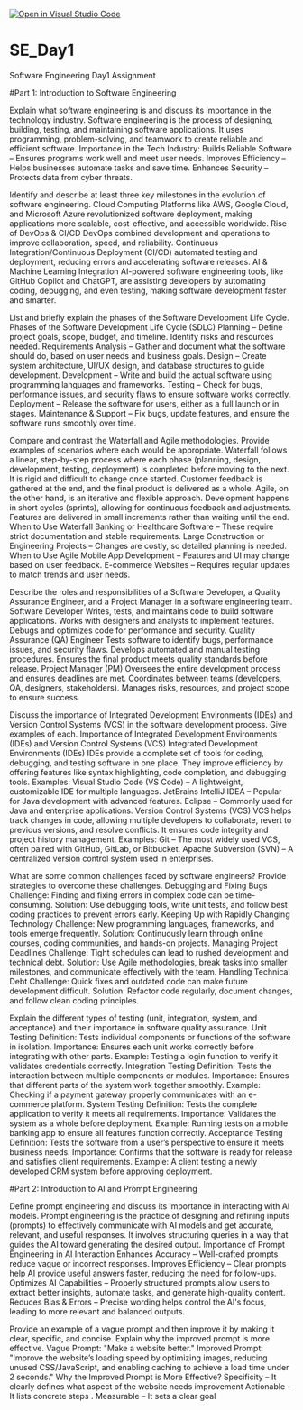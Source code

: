 [![Open in Visual Studio Code](https://classroom.github.com/assets/open-in-vscode-2e0aaae1b6195c2367325f4f02e2d04e9abb55f0b24a779b69b11b9e10269abc.svg)](https://classroom.github.com/online_ide?assignment_repo_id=18341937&assignment_repo_type=AssignmentRepo)
# SE_Day1
Software Engineering Day1 Assignment

#Part 1: Introduction to Software Engineering

Explain what software engineering is and discuss its importance in the technology industry.
Software engineering is the process of designing, building, testing, and maintaining software applications. It uses programming, problem-solving, and teamwork to create reliable and efficient software.
Importance in the Tech Industry:
Builds Reliable Software – Ensures programs work well and meet user needs.
Improves Efficiency – Helps businesses automate tasks and save time.
Enhances Security – Protects data from cyber threats.

Identify and describe at least three key milestones in the evolution of software engineering.
Cloud Computing
Platforms like AWS, Google Cloud, and Microsoft Azure revolutionized software deployment, making applications more scalable, cost-effective, and accessible worldwide.
Rise of DevOps & CI/CD
DevOps combined development and operations to improve collaboration, speed, and reliability. Continuous Integration/Continuous Deployment (CI/CD) automated testing and deployment, reducing errors and accelerating software releases.
AI & Machine Learning Integration 
AI-powered software engineering tools, like GitHub Copilot and ChatGPT, are assisting developers by automating coding, debugging, and even testing, making software development faster and smarter.

List and briefly explain the phases of the Software Development Life Cycle.
Phases of the Software Development Life Cycle (SDLC)
Planning – Define project goals, scope, budget, and timeline. Identify risks and resources needed.
Requirements Analysis – Gather and document what the software should do, based on user needs and business goals.
Design – Create system architecture, UI/UX design, and database structures to guide development.
Development – Write and build the actual software using programming languages and frameworks.
Testing – Check for bugs, performance issues, and security flaws to ensure software works correctly.
Deployment – Release the software for users, either as a full launch or in stages.
Maintenance & Support – Fix bugs, update features, and ensure the software runs smoothly over time.

Compare and contrast the Waterfall and Agile methodologies. Provide examples of scenarios where each would be appropriate.
Waterfall follows a linear, step-by-step process where each phase (planning, design, development, testing, deployment) is completed before moving to the next. It is rigid and difficult to change once started. Customer feedback is gathered at the end, and the final product is delivered as a whole.
Agile, on the other hand, is an iterative and flexible approach. Development happens in short cycles (sprints), allowing for continuous feedback and adjustments. Features are delivered in small increments rather than waiting until the end.
When to Use Waterfall
Banking or Healthcare Software – These require strict documentation and stable requirements.
Large Construction or Engineering Projects – Changes are costly, so detailed planning is needed.
When to Use Agile
Mobile App Development – Features and UI may change based on user feedback.
E-commerce Websites – Requires regular updates to match trends and user needs.

Describe the roles and responsibilities of a Software Developer, a Quality Assurance Engineer, and a Project Manager in a software engineering team.
Software Developer
Writes, tests, and maintains code to build software applications.
Works with designers and analysts to implement features.
Debugs and optimizes code for performance and security.
Quality Assurance (QA) Engineer
Tests software to identify bugs, performance issues, and security flaws.
Develops automated and manual testing procedures.
Ensures the final product meets quality standards before release.
Project Manager (PM)
Oversees the entire development process and ensures deadlines are met.
Coordinates between teams (developers, QA, designers, stakeholders).
Manages risks, resources, and project scope to ensure success.

Discuss the importance of Integrated Development Environments (IDEs) and Version Control Systems (VCS) in the software development process. Give examples of each.
Importance of Integrated Development Environments (IDEs) and Version Control Systems (VCS)
Integrated Development Environments (IDEs)
IDEs provide a complete set of tools for coding, debugging, and testing software in one place. They improve efficiency by offering features like syntax highlighting, code completion, and debugging tools.
Examples:
Visual Studio Code (VS Code) – A lightweight, customizable IDE for multiple languages.
JetBrains IntelliJ IDEA – Popular for Java development with advanced features.
Eclipse – Commonly used for Java and enterprise applications.
Version Control Systems (VCS)
VCS helps track changes in code, allowing multiple developers to collaborate, revert to previous versions, and resolve conflicts. It ensures code integrity and project history management.
Examples:
Git – The most widely used VCS, often paired with GitHub, GitLab, or Bitbucket.
Apache Subversion (SVN) – A centralized version control system used in enterprises.

What are some common challenges faced by software engineers? Provide strategies to overcome these challenges.
Debugging and Fixing Bugs
Challenge: Finding and fixing errors in complex code can be time-consuming.
Solution: Use debugging tools, write unit tests, and follow best coding practices to prevent errors early.
Keeping Up with Rapidly Changing Technology
Challenge: New programming languages, frameworks, and tools emerge frequently.
Solution: Continuously learn through online courses, coding communities, and hands-on projects.
Managing Project Deadlines
Challenge: Tight schedules can lead to rushed development and technical debt.
Solution: Use Agile methodologies, break tasks into smaller milestones, and communicate effectively with the team.
Handling Technical Debt
Challenge: Quick fixes and outdated code can make future development difficult.
Solution: Refactor code regularly, document changes, and follow clean coding principles.

Explain the different types of testing (unit, integration, system, and acceptance) and their importance in software quality assurance.
Unit Testing
Definition: Tests individual components or functions of the software in isolation.
Importance: Ensures each unit works correctly before integrating with other parts.
Example: Testing a login function to verify it validates credentials correctly.
Integration Testing
Definition: Tests the interaction between multiple components or modules.
Importance: Ensures that different parts of the system work together smoothly.
Example: Checking if a payment gateway properly communicates with an e-commerce platform.
System Testing
Definition: Tests the complete application to verify it meets all requirements.
Importance: Validates the system as a whole before deployment.
Example: Running tests on a mobile banking app to ensure all features function correctly.
Acceptance Testing
Definition: Tests the software from a user’s perspective to ensure it meets business needs.
Importance: Confirms that the software is ready for release and satisfies client requirements.
Example: A client testing a newly developed CRM system before approving deployment.

#Part 2: Introduction to AI and Prompt Engineering


Define prompt engineering and discuss its importance in interacting with AI models.
Prompt engineering is the practice of designing and refining inputs (prompts) to effectively communicate with AI models and get accurate, relevant, and useful responses. It involves structuring queries in a way that guides the AI toward generating the desired output.
Importance of Prompt Engineering in AI Interaction
Enhances Accuracy – Well-crafted prompts reduce vague or incorrect responses.
Improves Efficiency – Clear prompts help AI provide useful answers faster, reducing the need for follow-ups.
Optimizes AI Capabilities – Properly structured prompts allow users to extract better insights, automate tasks, and generate high-quality content.
Reduces Bias & Errors – Precise wording helps control the AI's focus, leading to more relevant and balanced outputs.

Provide an example of a vague prompt and then improve it by making it clear, specific, and concise. Explain why the improved prompt is more effective.
Vague Prompt:
"Make a website better."
Improved Prompt:
"Improve the website’s loading speed by optimizing images, reducing unused CSS/JavaScript, and enabling caching to achieve a load time under 2 seconds."
Why the Improved Prompt is More Effective?
Specificity – It clearly defines what aspect of the website needs improvement
Actionable – It lists concrete steps .
Measurable – It sets a clear goal 
